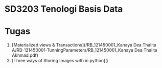 # SD3203 Tenologi Basis Data

# Tugas
1. [Materialized views & Transactions](/RB_121450001_Kanaya Dea Thalita A/RB-121450001-TunningParameters/RB_121450001_Kanaya Dea Thalita Akhmad.pdf)
2. [Three ways of Storing Images with in python](/
